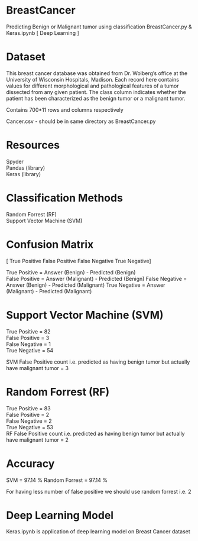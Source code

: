 # BreastCancer
Predicting Benign or Malignant tumor using classification
BreastCancer.py & Keras.ipynb [ Deep Learning ]

# Dataset
This breast cancer database was obtained from Dr. Wolberg’s office at the University of Wisconsin
Hospitals, Madison. Each record here contains values for different morphological and pathological
features of a tumor dissected from any given patient. The class column indicates whether the patient
has been characterized as the benign tumor or a malignant tumor.

Contains 700*11 rows and columns respectively  

Cancer.csv - should be in same directory as BreastCancer.py

# Resources
Spyder  
Pandas (library)  
Keras  (library)


# Classification Methods
Random Forrest  (RF)  
Support Vector Machine (SVM) 

# Confusion Matrix  
[ True Positive   False Positive
  False Negative  True Negative]  
  
  True Positive  = Answer (Benign)    - Predicted (Benign)  
  False Positive = Answer (Malignant) - Predicted (Benign)
  False Negative = Answer (Benign)    - Predicted (Malignant)
  True Negative  = Answer (Malignant) - Predicted (Malignant)
  
  # Support Vector Machine (SVM)
  True Positive  = 82   
  False Positive = 3  
  False Negative = 1  
  True Negative  = 54  
  
  SVM False Positive count i.e. predicted as having benign tumor but actually have malignant tumor = 3  
  
  # Random Forrest (RF)
   True Positive  = 83   
  False Positive = 2    
  False Negative = 2    
  True Negative  = 53  
  RF False Positive count i.e. predicted as having benign tumor but actually have malignant tumor = 2    
  
  # Accuracy
  SVM = 97.14 %
  Random Forrest = 97.14 %
 
 For having less number of false positive we should use random forrest i.e. 2 
 
 # Deep Learning Model
 Keras.ipynb is application of deep learning model on Breast Cancer dataset
  
  
